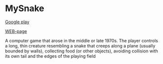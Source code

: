 # MySnake
[Google play](https://play.google.com/store/apps/details?id=ru.srcblog.litesoftteam.mysnake "play")

[WEB-page](http://srcblog.ru/ "srcblog")

A computer game that arose in the middle or late 1970s. The player controls a long, thin creature resembling a snake that creeps along a plane (usually bounded by walls), collecting food (or other objects), avoiding collision with its own tail and the edges of the playing field

